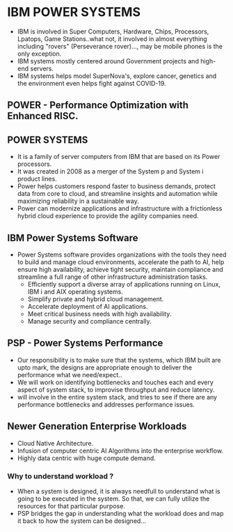 # IBM POWER SYSTEMS 
  - IBM is involved in Super Computers, Hardware, Chips, Processors, Lpatops, Game Stations..what not, it involved in almost everything including "rovers" (Perseverance rover)..., may be mobile phones is the only exception.
  - IBM systems mostly centered around Government projects and high-end servers.
  - IBM systems helps model SuperNova's, explore cancer, genetics and the environment even helps fight against COVID-19.
  
## POWER - Performance Optimization with Enhanced RISC.
## POWER SYSTEMS 
   - It is a family of server computers from IBM that are based on its Power processors. 
   - It was created in 2008 as a merger of the System p and System i product lines. 
   - Power helps customers respond faster to business demands, protect data from core to cloud, and streamline insights and automation while maximizing reliability in a sustainable way.     
   - Power can modernize applications and infrastructure with a frictionless hybrid cloud experience to provide the agility companies need.

## IBM Power Systems Software
   - Power Systems software provides organizations with the tools they need to build and manage cloud environments, accelerate the path to AI, help ensure high availability, achieve tight security, maintain compliance and streamline a full range of other infrastructure administration tasks.
     - Efficiently support a diverse array of applications running on Linux, IBM i and AIX operating systems.
     - Simplify private and hybrid cloud management.
     - Accelerate deployment of AI applications.
     - Meet critical business needs with high availability.
     - Manage security and compliance centrally.
   
## PSP - Power Systems Performance 
   - Our responsibility is to make sure that the systems, which IBM built are upto mark, the designs are appropriate enough to deliver the performance what we need/expect..
   - We will work on identifying bottlenecks and touches each and every aspect of system stack, to improvise throughput and reduce latency.
   - will involve in the entire system stack, and tries to see if there are any performance bottlenecks and addresses performance issues.

## Newer Generation Enterprise Workloads
   - Cloud Native Architecture.
   - Infusion of computer centric AI Algorithms into the enterprise workflow.
   - Highly data centric with huge compute demand.

### Why to understand workload ?
  - When a system is designed, it is always needfull to understand what is going to be executed in the system. So that, we can fully utilize the resources for that particular purpose.
  - PSP bridges the gap in understanding what the workload does and map it back to how the system can be designed...
